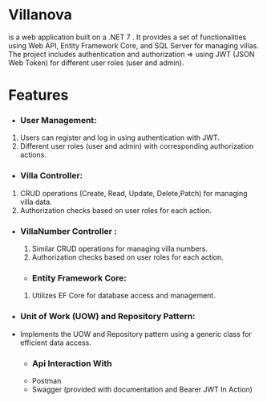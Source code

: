 # Villanova 
is a web application built on a .NET 7 . It provides a set of functionalities using Web API, Entity Framework Core, and SQL Server for managing villas. 
The project includes authentication and authorization => using JWT (JSON Web Token) for different user roles (user and admin).
# Features 
 - ### User Management:
1. Users can register and log in using authentication with JWT.
1. Different user roles (user and admin) with corresponding authorization actions.
- ### Villa Controller:
1. CRUD operations (Create, Read, Update, Delete,Patch) for managing villa data.
1. Authorization checks based on user roles for each action.
- ### VillaNumber Controller :
  1. Similar CRUD operations for managing villa numbers.
  1. Authorization checks based on user roles for each action.
  - ### Entity Framework Core:
  1. Utilizes EF Core for database access and management.
 - ### Unit of Work (UOW) and Repository Pattern:
  - Implements the UOW and Repository pattern using a generic class for efficient data access.
    
    - ### Api Interaction With
    - Postman
    - Swagger (provided with documentation and Bearer JWT In Action)
